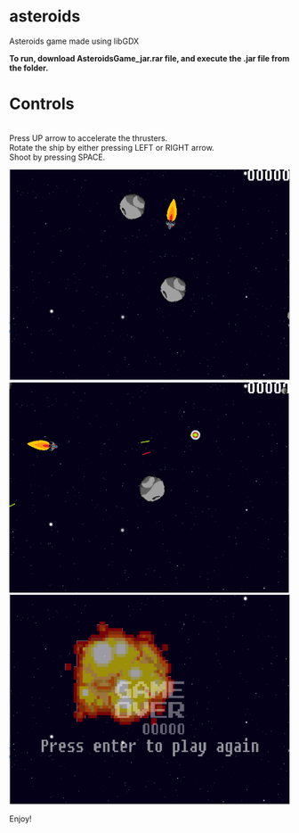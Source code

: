 # asteroids
Asteroids game made using libGDX 

<b>To run,  download AsteroidsGame_jar.rar file, and execute the .jar file from the folder.</b>

<h1> Controls </h1>  
<br>
Press UP arrow to accelerate the thrusters. 
</br>
Rotate the ship by either pressing LEFT or RIGHT arrow. 
</br>
Shoot by pressing SPACE. 


![](/core/readmeScreenshots/screenshot1.png?raw=true)
![](/core/readmeScreenshots/screenshot2.png?raw=true)
![](/core/readmeScreenshots/screenshot3.png?raw=true)


Enjoy!
